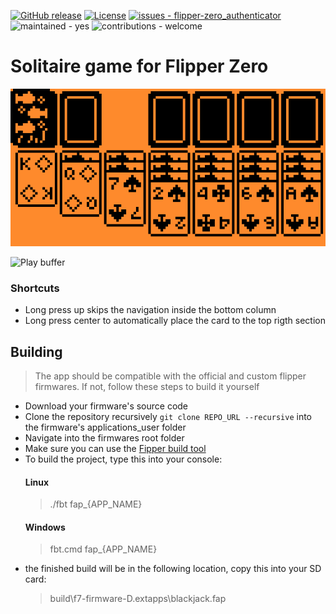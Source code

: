 [![GitHub release](https://img.shields.io/github/release/teeebor/flipper_solitaire?include_prereleases=&sort=semver&color=blue)](https://github.com/teeebor/flipper_solitaire/releases/)
[![License](https://img.shields.io/badge/License-MIT-blue)](/LICENSE)
[![issues - flipper-zero_authenticator](https://img.shields.io/github/issues/teeebor/flipper_solitaire)](https://github.com/teeebor/flipper_solitaire/issues)
![maintained - yes](https://img.shields.io/badge/maintained-yes-blue)
![contributions - welcome](https://img.shields.io/badge/contributions-welcome-blue)
# Solitaire game for Flipper Zero

![Play buffer](screenshots/solitaire.png)

![Play buffer](screenshots/solitaire.gif)

### Shortcuts
* Long press up skips the navigation inside the bottom column
* Long press center to automatically place the card to the top rigth section

## Building
> The app should be compatible with the official and custom flipper firmwares. If not, follow these steps to build it
> yourself
* Download your firmware's source code
* Clone the repository recursively `git clone REPO_URL --recursive` into the firmware's applications_user folder
* Navigate into the firmwares root folder
* Make sure you can use
  the [Fipper build tool](https://github.com/flipperdevices/flipperzero-firmware/blob/dev/documentation/fbt.md)
* To build the project, type this into your console:
  #### Linux
  > ./fbt fap_{APP_NAME}
  #### Windows
  > fbt.cmd fap_{APP_NAME}
* the finished build will be in the following location, copy this into your SD card:
  > build\f7-firmware-D\.extapps\blackjack.fap
